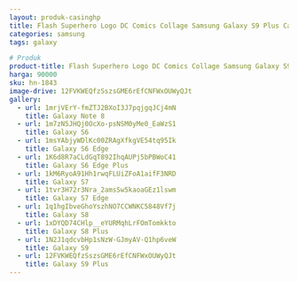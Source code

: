 ```yaml
---
layout: produk-casinghp
title: Flash Superhero Logo DC Comics Collage Samsung Galaxy S9 Plus Case
categories: samsung
tags: galaxy

# Produk
product-title: Flash Superhero Logo DC Comics Collage Samsung Galaxy S9 Plus Case
harga: 90000
sku: hn-1843
image-drive: 12FVKWEQfzSszsGME6rEfCNFWxOUWyQJt
gallery:
  - url: 1mrjVErY-fmZTJ2BXoI3J7pqjgqJCj4mN
    title: Galaxy Note 8
  - url: 1m7zN5JHQj0OcXo-psNSM0yMe0_EaWzS1
    title: Galaxy S6
  - url: 1msYAbjyWDlKc00ZRAgXfkgVE54tq95Ik
    title: Galaxy S6 Edge
  - url: 1K6d8R7aCLdGqT892IhqAUPj5bPBWoC41
    title: Galaxy S6 Edge Plus
  - url: 1kM6RyoA91Hh1rwqFLUiZFoA1aifF3NRD
    title: Galaxy S7
  - url: 1tvr3H72r3Nra_2amsSw5kaoaGEz1lswm
    title: Galaxy S7 Edge
  - url: 1q1hgIbveGhoYszhNO7CCWNKC5848Vf7j
    title: Galaxy S8
  - url: 1xDYQD74CHlp__eYURMqhLrFOmTomkkto
    title: Galaxy S8 Plus
  - url: 1N2J1qdcvbHp1sNzW-GJmyAV-Q1hp6veW
    title: Galaxy S9
  - url: 12FVKWEQfzSszsGME6rEfCNFWxOUWyQJt
    title: Galaxy S9 Plus
---
```

